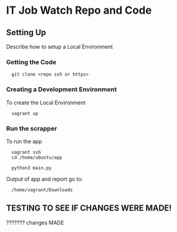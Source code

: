 # IT Job Watch Repo and Code



## Setting Up

Describe how to setup a Local Environment

### Getting the Code

```
  git clone <repo ssh or https>
```

### Creating a Development Environment

To create the Local Environment
```
  vagrant up
```

### Run the scrapper

To run the app
```
  vagrant ssh
  cd /home/ubuntu/app

  python3 main.py
```

Output of app and report go to:
```
  /home/vagrant/Downloads
```

## TESTING TO SEE IF CHANGES WERE MADE!

???????
changes MADE
